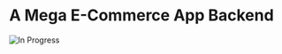# A Mega E-Commerce App Backend

![In Progress](https://img.shields.io/badge/In--Progress--Hang--Tight-F16061?style=for-the-badge&logo=ko-fi&logoColor=white)